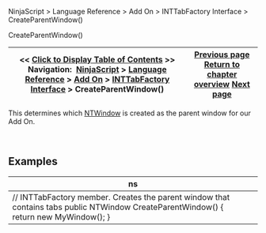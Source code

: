 ﻿


NinjaScript \> Language Reference \> Add On \> INTTabFactory Interface \> CreateParentWindow()






















CreateParentWindow()







| \<\< [Click to Display Table of Contents](createparentwindow.md) \>\> **Navigation:**     [NinjaScript](ninjascript.md) \> [Language Reference](language_reference_wip.md) \> [Add On](add_on.md) \> [INTTabFactory Interface](inttabfactory_class.md) \> CreateParentWindow() | [Previous page](inttabfactory_class.md) [Return to chapter overview](inttabfactory_class.md) [Next page](createtabpage.md) |
| --- | --- |











This determines which [NTWindow](ntwindow.md) is created as the parent window for our Add On.


 


## 


## Examples




| ns |
| --- |
| // INTTabFactory member. Creates the parent window that contains tabs public NTWindow CreateParentWindow() {      return new MyWindow(); } |









